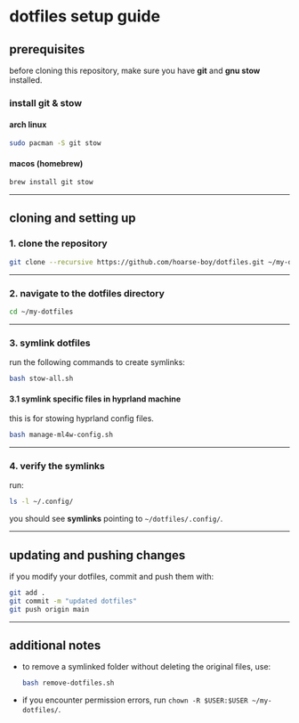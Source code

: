 # dotfiles setup guide

## prerequisites

before cloning this repository, make sure you have **git** and **gnu stow** installed.

### install git & stow

#### arch linux

```sh
sudo pacman -S git stow
```

#### macos (homebrew)

```sh
brew install git stow
```

---

## cloning and setting up

### 1. clone the repository

```sh
git clone --recursive https://github.com/hoarse-boy/dotfiles.git ~/my-dotfiles
```

---

### 2. navigate to the dotfiles directory

```sh
cd ~/my-dotfiles
```

---

### 3. symlink dotfiles

run the following commands to create symlinks:

```sh
bash stow-all.sh
```

#### 3.1 symlink specific files in hyprland machine

this is for stowing hyprland config files.

```sh
bash manage-ml4w-config.sh
```

---

### 4. verify the symlinks

run:

```sh
ls -l ~/.config/
```

you should see **symlinks** pointing to `~/dotfiles/.config/`.

---

## updating and pushing changes

if you modify your dotfiles, commit and push them with:

```sh
git add .
git commit -m "updated dotfiles"
git push origin main
```

---

## additional notes

- to remove a symlinked folder without deleting the original files, use:

    ```sh
    bash remove-dotfiles.sh
    ```

- if you encounter permission errors, run `chown -R $USER:$USER ~/my-dotfiles/`.
